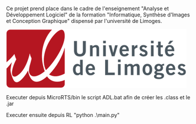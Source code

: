 Ce projet prend place dans le cadre de l'enseignement "Analyse et Développement Logiciel" de la formation "Informatique, Synthèse d'Images et Conception Graphique" dispensé par l'université de Limoges.

![logo université limoges](Images/logo_limoges.png?raw=true)

Executer depuis MicroRTS/bin le script ADL.bat afin de créer les .class et le .jar

Executer ensuite depuis RL "python .\main.py"
